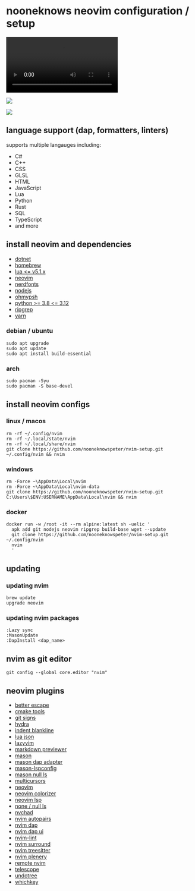 # nooneknows neovim configuration / setup

![](https/i.imgur.com/X1Di0VJ.mp4)

![](https://github.com/nooneknowspeter/nvim-setup/blob/main/public/screenshot%20(1).png)

![](https://github.com/nooneknowspeter/nvim-setup/blob/main/public/screenshot%20(2).png)

## language support (dap, formatters, linters)

supports multiple langauges including:

- C#
- C++
- CSS
- GLSL
- HTML
- JavaScript
- Lua
- Python
- Rust
- SQL
- TypeScript
- and more

## install neovim and dependencies

- [dotnet](https://dotnet.microsoft.com/en-us/)
- [homebrew](https://brew.sh/)
- [lua <= v5.1.x](https://lua.org/)
- [neovim](https://github.com/neovim/neovim/blob/master/INSTALL.md#install-from-package/)
- [nerdfonts](https://www.nerdfonts.com/)
- [nodejs](https://nodejs.org/en/)
- [ohmypsh](https://github.com/jandedobbeleer/oh-my-posh)
- [python >= 3.8 <= 3.12](https://www.python.org/)
- [ripgrep](https://github.com/BurntSushi/ripgrep)
- [yarn](https://www.npmjs.com/package/yarn)

### debian / ubuntu

```
sudo apt upgrade
sudo apt update
sudo apt install build-essential
```

### arch

```
sudo pacman -Syu
sudo pacman -S base-devel
```

## install neovim configs

### linux / macos

```
rm -rf ~/.config/nvim
rm -rf ~/.local/state/nvim
rm -rf ~/.local/share/nvim
git clone https://github.com/nooneknowspeter/nvim-setup.git ~/.config/nvim && nvim
```

### windows

```
rm -Force ~\AppData\Local\nvim
rm -Force ~\AppData\Local\nvim-data
git clone https://github.com/nooneknowspeter/nvim-setup.git C:\Users\$ENV:USERNAME\AppData\Local\nvim && nvim

```

### docker

```
docker run -w /root -it --rm alpine:latest sh -uelic '
  apk add git nodejs neovim ripgrep build-base wget --update
  git clone https://github.com/nooneknowspeter/nvim-setup.git ~/.config/nvim
  nvim
  '
```

## updating

### updating nvim

```
brew update
upgrade neovim
```

### updating nvim packages

```
:Lazy sync
:MasonUpdate
:DapInstall <dap_name>
```

## nvim as git editor

```
git config --global core.editor "nvim"
```

## neovim plugins

- [better escape](https://github.com/max397574/better-escape.nvim)
- [cmake tools](https://github.com/Civitasv/cmake-tools.nvim)
- [git signs](https://github.com/lewis6991/gitsigns.nvim)
- [hydra](https://github.com/anuvyklack/hydra.nvim)
- [indent blankline](https://github.com/lukas-reineke/indent-blankline.nvim)
- [lua json](https://github.com/Joakker/lua-json5)
- [lazyvim](https://github.com/LazyVim/LazyVim)
- [markdown previewer](https://github.com/iamcco/markdown-preview.nvim)
- [mason](https://github.com/williamboman/mason.nvim)
- [mason dap adapter](https://github.com/jay-babu/mason-nvim-dap.nvim)
- [mason-lspconfig](https://github.com/williamboman/mason-lspconfig.nvim)
- [mason null ls ](https://github.com/jay-babu/mason-null-ls.nvim)
- [multicursors](https://github.com/smoka7/multicursors.nvim)
- [neovim](https://github.com/neovim/neovim)
- [neovim colorizer](https://github.com/NvChad/nvim-colorizer.lua)
- [neovim lsp](https://github.com/neovim/nvim-lspconfig)
- [none / null ls](https://github.com/nvimtools/none-ls.nvim)
- [nvchad](https://github.com/NvChad/NvChad)
- [nvim autopairs](https://github.com/windwp/nvim-autopairs)
- [nvim dap](https://github.com/mfussenegger/nvim-dap)
- [nvim dap ui](https://github.com/rcarriga/nvim-dap-ui)
- [nvim-lint](https://github.com/mfussenegger/nvim-lint)
- [nvim surround](https://github.com/kylechui/nvim-surround)
- [nvim treesitter](https://github.com/nvim-treesitter/nvim-treesitter)
- [nvim plenery](https://github.com/nvim-lua/plenary.nvim)
- [remote nvim](https://github.com/amitds1997/remote-nvim.nvim)
- [telescope](https://github.com/nvim-telescope/telescope.nvim)
- [undotree](https://github.com/mbbill/undotree)
- [whichkey](https://github.com/folke/which-key.nvim)
